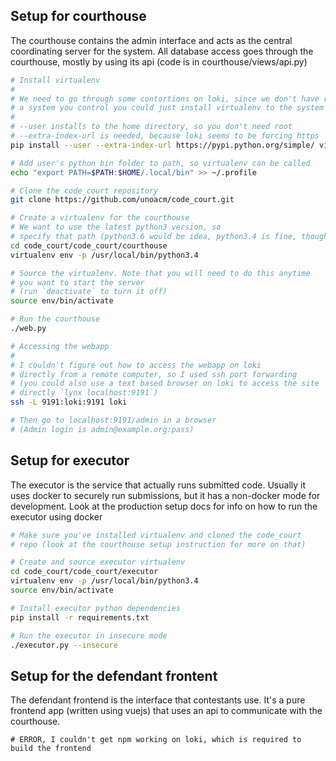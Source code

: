 ## Setup for courthouse

The courthouse contains the admin interface and acts as the central coordinating
server for the system. All database access goes through the courthouse, mostly by
using its api (code is in courthouse/views/api.py)

```bash
# Install virtualenv
#
# We need to go through some contortions on loki, since we don't have root access. On
# a system you control you could just install virtualenv to the system (e.g. sudo apt-get install python-virtualenv)
#
# --user installs to the home directory, so you don't need root
# --extra-index-url is needed, because loki seems to be forcing https
pip install --user --extra-index-url https://pypi.python.org/simple/ virtualenv

# Add user's python bin folder to path, so virtualenv can be called
echo "export PATH=$PATH:$HOME/.local/bin" >> ~/.profile

# Clone the code_court repository
git clone https://github.com/unoacm/code_court.git

# Create a virtualenv for the courthouse
# We want to use the latest python3 version, so
# specify that path (python3.6 would be idea, python3.4 is fine, though)
cd code_court/code_court/courthouse
virtualenv env -p /usr/local/bin/python3.4

# Source the virtualenv. Note that you will need to do this anytime
# you want to start the server
# (run `deactivate` to turn it off)
source env/bin/activate

# Run the courthouse
./web.py

# Accessing the webapp
#
# I couldn't figure out how to access the webapp on loki
# directly from a remote computer, so I used ssh port forwarding
# (you could also use a text based browser on loki to access the site
# directly `lynx localhost:9191`)
ssh -L 9191:loki:9191 loki

# Then go to localhost:9191/admin in a browser
# (Admin login is admin@example.org:pass)
```

## Setup for executor

The executor is the service that actually runs submitted code. Usually
it uses docker to securely run submissions, but it has a non-docker
mode for development. Look at the production setup docs for info on how
to run the executor using docker

```bash
# Make sure you've installed virtualenv and cloned the code_court
# repo (look at the courthouse setup instruction for more on that)

# Create and source executor virtualenv
cd code_court/code_court/executor
virtualenv env -p /usr/local/bin/python3.4
source env/bin/activate

# Install executor python dependencies
pip install -r requirements.txt

# Run the executor in insecure mode
./executor.py --insecure
```

## Setup for the defendant frontent

The defendant frontend is the interface that contestants use. It's a pure
frontend app (written using vuejs) that uses an api to communicate with the courthouse.

```
# ERROR, I couldn't get npm working on loki, which is required to build the frontend
```
